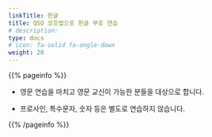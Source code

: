 ```yaml
---
linkTitle: 한글
title: QSO 코흐법으로 한글 부호 연습
# description: 
type: docs
# icon: fa-solid fa-angle-down
weight: 20
---
```


{{% pageinfo %}}

- 영문 연습을 마치고 영문 교신이 가능한 분들을 대상으로 합니다.

- 프로사인, 특수문자, 숫자 등은 별도로 연습하지 않습니다.

{{% /pageinfo %}}

